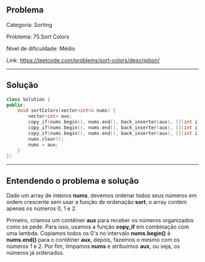 ## Problema
Categoria: Sorting

Problema: 75.Sort Colors

Nível de dificuldade: Médio

Link: https://leetcode.com/problems/sort-colors/description/

---

## Solução
```cpp
class Solution {
public:
    void sortColors(vector<int>& nums) {
        vector<int> aux;
        copy_if(nums.begin(), nums.end(), back_inserter(aux), [](int i){ return i == 0; });
        copy_if(nums.begin(), nums.end(), back_inserter(aux), [](int i){ return i == 1; });
        copy_if(nums.begin(), nums.end(), back_inserter(aux), [](int i){ return i == 2; });
        nums.clear();
        nums = aux;
    }
};

```

---

## Entendendo o problema e solução

Dado um array de inteiros **nums**, devemos ordenar todos seus números em ordem crescente sem usar a função de ordenação **sort**, o array contém apenas os números 0, 1 e 2.

Primeiro, criamos um contêiner **aux** para receber os números organizados como se pede. Para isso, usamos a função **copy_if** em combinação com uma lambda. Copiamos todos os 0's no intervalo **nums.begin()** à **nums.end()** para o contêiner **aux**, depois, fazemos o mesmo com os números 1 e 2. 
Por fim, limpamos **nums** e atribuimos **aux**, ou seja, os números já ordenados.
